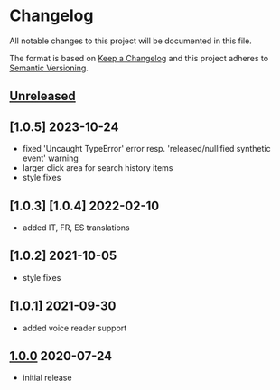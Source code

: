 # Changelog

All notable changes to this project will be documented in this file.

The format is based on [Keep a Changelog](http://keepachangelog.com/) and this project adheres to [Semantic Versioning](http://semver.org/).

## [Unreleased]

## [1.0.5] 2023-10-24
- fixed 'Uncaught TypeError' error resp. 'released/nullified synthetic event' warning
- larger click area for search history items
- style fixes

## [1.0.3] [1.0.4] 2022-02-10
- added IT, FR, ES translations

## [1.0.2] 2021-10-05
- style fixes

## [1.0.1] 2021-09-30
- added voice reader support

## [1.0.0] 2020-07-24
- initial release

[Unreleased]: https://github.com/shopgate-professional-services/ext-search-history/compare/v1.0.0...HEAD
[1.0.0]: https://github.com/shopgate-professional-services/ext-search-history/releases/v1.0.0
